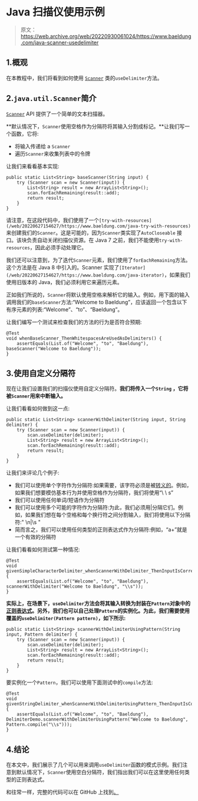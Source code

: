 # Java 扫描仪使用示例

> 原文：<https://web.archive.org/web/20220930061024/https://www.baeldung.com/java-scanner-usedelimiter>

## 1.概观

在本教程中，我们将看到如何使用 [`Scanner`](/web/20220627154627/https://www.baeldung.com/java-scanner) 类的`useDelimiter`方法。

## 2.`java.util.Scanner`简介

[`Scanner`](/web/20220627154627/https://www.baeldung.com/java-scanner) API 提供了一个简单的文本扫描器。

**默认情况下，`Scanner`使用空格作为分隔符将其输入分割成标记。**让我们写一个函数，它将:

*   将输入传递给 a `Scanner`
*   遍历`Scanner`来收集列表中的令牌

让我们来看看基本实现:

```
public static List<String> baseScanner(String input) {
    try (Scanner scan = new Scanner(input)) {
        List<String> result = new ArrayList<String>();
        scan.forEachRemaining(result::add);
        return result;
    }
}
```

请注意，在这段代码中，我们使用了一个`[try-with-resources](/web/20220627154627/https://www.baeldung.com/java-try-with-resources)` 来创建我们的`Scanner`。这是可能的，因为`Scanner`类实现了`AutoCloseable` 接口。该块负责自动关闭扫描仪资源。在 Java 7 之前，我们不能使用`try-with-resources`，因此必须手动处理它。

我们还可以注意到，为了迭代`Scanner`元素，我们使用了`forEachRemaining`方法。这个方法是在 Java 8 中引入的。Scanner 实现了`[Iterator](/web/20220627154627/https://www.baeldung.com/java-iterator)`，如果我们使用旧版本的 Java，我们必须利用它来遍历元素。

正如我们所说的，`Scanner`将默认使用空格来解析它的输入。例如，用下面的输入调用我们的`baseScanner`方法:“Welcome to Baeldung”，应该返回一个包含以下有序元素的列表:“Welcome”、“to”、“Baeldung”。

让我们编写一个测试来检查我们的方法的行为是否符合预期:

```
@Test
void whenBaseScanner_ThenWhitespacesAreUsedAsDelimiters() {
    assertEquals(List.of("Welcome", "to", "Baeldung"), baseScanner("Welcome to Baeldung"));
}
```

## 3.使用自定义分隔符

现在让我们设置我们的扫描仪使用自定义分隔符。**我们将传入一个`String` ，它将被`Scanner`用来中断输入。**

让我们看看如何做到这一点:

```
public static List<String> scannerWithDelimiter(String input, String delimiter) {
    try (Scanner scan = new Scanner(input)) {
        scan.useDelimiter(delimiter); 
        List<String> result = new ArrayList<String>();
        scan.forEachRemaining(result::add);
        return result;
    }
}
```

让我们来评论几个例子:

*   我们可以使用单个字符作为分隔符:如果需要，该字符必须是被[转义的](/web/20220627154627/https://www.baeldung.com/java-regexp-escape-char)。例如，如果我们想要模仿基本行为并使用空格作为分隔符，我们将使用“\ \ s”
*   我们可以使用任何单词/短语作为分隔符
*   我们可以使用多个可能的字符作为分隔符:为此，我们必须用|分隔它们。例如，如果我们想在每个空格和每个换行符之间分割输入，我们将使用以下分隔符:" \n|\\s "
*   简而言之，我们可以使用任何类型的正则表达式作为分隔符:例如，“a+”就是一个有效的分隔符

让我们看看如何测试第一种情况:

```
@Test
void givenSimpleCharacterDelimiter_whenScannerWithDelimiter_ThenInputIsCorrectlyParsed() {
    assertEquals(List.of("Welcome", "to", "Baeldung"), scannerWithDelimiter("Welcome to Baeldung", "\\s"));
}
```

**实际上，在场景下，`useDelimiter`方法会将其输入转换为封装在`Pattern`对象中的[正则表达式](/web/20220627154627/https://www.baeldung.com/regular-expressions-java)。另外，我们也可以自己处理`Pattern`的实例化。为此，我们需要使用覆盖的`useDelimiter(Pattern pattern)`，如下所示:**

```
public static List<String> scannerWithDelimiterUsingPattern(String input, Pattern delimiter) {
    try (Scanner scan = new Scanner(input)) {
        scan.useDelimiter(delimiter); 
        List<String> result = new ArrayList<String>();
        scan.forEachRemaining(result::add);
        return result;
    }
}
```

要实例化一个`Pattern`，我们可以使用下面测试中的`compile`方法:

```
@Test
void givenStringDelimiter_whenScannerWithDelimiterUsingPattern_ThenInputIsCorrectlyParsed() {
    assertEquals(List.of("Welcome", "to", "Baeldung"), DelimiterDemo.scannerWithDelimiterUsingPattern("Welcome to Baeldung", Pattern.compile("\\s")));
}
```

## 4.结论

在本文中，我们展示了几个可以用来调用`useDelimiter`函数的模式示例。我们注意到默认情况下，`Scanner`使用空白分隔符，我们指出我们可以在这里使用任何类型的正则表达式。

和往常一样，完整的代码可以在 GitHub 上找到[。](https://web.archive.org/web/20220627154627/https://github.com/eugenp/tutorials/tree/master/core-java-modules/core-java-9)